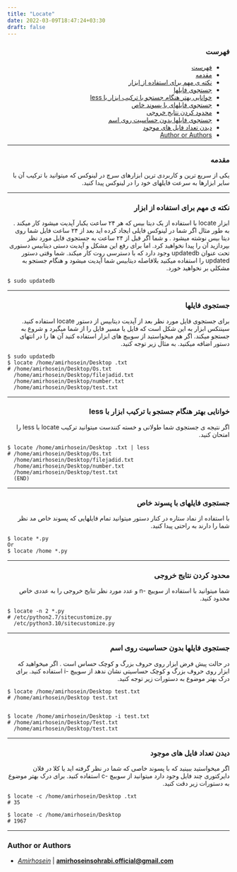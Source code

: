 ```yaml
---
title: "Locate"
date: 2022-03-09T18:47:24+03:30
draft: false
---
```


<div dir='rtl'>

### فهرست

- [فهرست](#فهرست)
- [مقدمه](#مقدمه)
- [نکته ی مهم برای استفاده از ابزار](#نکته-ی-مهم-برای-استفاده-از-ابزار)
- [جستجوی فایلها](#جستجوی-فایلها)
- [خوانایی بهتر هنگام جستجو با ترکیب ابزار با less](#خوانایی-بهتر-هنگام-جستجو-با-ترکیب-ابزار-با-less)
- [جستجوی فایلهای با پسوند خاص](#جستجوی-فایلهای-با-پسوند-خاص)
- [محدود کردن نتایج خروجی](#محدود-کردن-نتایج-خروجی)
- [جستجوی فایلها بدون حساسیت روی اسم](#جستجوی-فایلها-بدون-حساسیت-روی-اسم)
- [دیدن تعداد فایل های موجود](#دیدن-تعداد-فایل-های-موجود)
- [Author or Authors](#author-or-authors)
</div>


---
<div dir='rtl'>

### مقدمه
یکی از سریع ترین و کاربردی ترین ابزارهای سرچ در لینوکس که میتوانید با ترکیب آن با سایر ابزارها به سرعت فایلهای خود را در لینوکس پیدا کنید.
</div>

---
<div dir='rtl'>

### نکته ی مهم برای استفاده از ابزار
ابزار locate با استفاده از یک دیتا بیس که هر ۲۴ ساعت یکبار آپدیت میشود کار میکند . به طور مثال اگر شما در لینوکس فایلی ایجاد کرده اید بعد از ۲۴ ساعت فایل شما روی دیتا بیس نوشته میشود . و شما اگر قبل از ۲۴ ساعت به جستجوی فایل مورد نظر بپردازید آن را پیدا نخواهید کرد. اما برای رفع این مشکل و آپدیت دستی دیتابیس دستوری تحت عنوان updatedb وجود دارد که با دسترسی روت کار میکند. شما وقتی دستور updated را استفاده میکنید بلافاصله دیتابیس شما آپدیت میشود و هنگام جستجو به مشکلی بر نخواهید خورد.
</div>

    $ sudo updatedb
---
<div dir='rtl'>

### جستجوی فایلها
برای جستجوی فایل مورد نظر بعد از آپدیت دیتابیس از دستور locate استفاده کنید.
سینتکس ابزار به این شکل است که فایل یا مسیر فایل را از شما میگیرد و شروع به جستجو میکند. اگر هم میخواستید از سوییچ های ابزار استفاده کنید آن ها را در انتهای دستور اضافه میکنید.
 به مثال زیر توجه کنید.
</div>

    $ sudo updatedb
    $ locate /home/amirhosein/Desktop .txt
    # /home/amirhosein/Desktop/Os.txt
      /home/amirhosein/Desktop/filejadid.txt
      /home/amirhosein/Desktop/number.txt
      /home/amirhosein/Desktop/test.txt
      
---
<div dir='rtl'>

### خوانایی بهتر هنگام جستجو با ترکیب ابزار با less 
اگر نتیجه ی جستجوی شما طولانی و خسته کنندست میتوانید ترکیب locate با less را امتحان کنید.
</div>

    $ locate /home/amirhosein/Desktop .txt | less
    # /home/amirhosein/Desktop/Os.txt
      /home/amirhosein/Desktop/filejadid.txt
      /home/amirhosein/Desktop/number.txt
      /home/amirhosein/Desktop/test.txt
      (END)

---
<div dir='rtl'>

### جستجوی فایلهای با پسوند خاص
با استفاده از نماد ستاره در کنار دستور میتوانید تمام فایلهایی که پسوند خاص مد نظر شما را دارند به راحتی پیدا کنید.
</div>

    $ locate *.py
    Or 
    $ locate /home *.py
---
<div dir='rtl'>

### محدود کردن نتایج خروجی
شما میتوانید با استفاده از سوییچ -n و عدد مورد نظر نتایج خروجی را به عددی خاص محدود کنید.
</div>
    
    $ locate -n 2 *.py
    # /etc/python2.7/sitecustomize.py
      /etc/python3.10/sitecustomize.py
                           
---
<div dir='rtl'>

### جستجوی فایلها بدون حساسیت روی اسم
در حالت پیش فرض ابزار روی حروف بزرگ و کوچک حساس است . اگر میخواهید که ابزار روی حروف بزرگ و کوچک حساسیتی نشان ندهد از سوییچ -i استفاده کنید.
برای درک بهتر موضوع به دستورات زیر توجه کنید.

</div>

    $ locate /home/amirhosein/Desktop test.txt
    # /home/amirhosein/Desktop test.txt


    $ locate /home/amirhosein/Desktop -i test.txt
    # /home/amirhosein/Desktop/Test.txt
      /home/amirhosein/Desktop/test.txt
      
---
<div dir='rtl'>

### دیدن تعداد فایل های موجود
اگر میخواستید ببینید که با پسوند خاصی که شما در نظر گرفته اید یا کلا در فلان دایرکتوری چند فایل وجود دارد میتوانید از سوییچ -c استفاده کنید.
برای درک بهتر موضوع به دستورات زیر دقت کنید.
</div>

    $ locate -c /home/amirhosein/Desktop .txt
    # 35

    $ locate -c /home/amirhosein/Desktop
    # 1967

---

### Author or Authors

- *[Amirhosein](https://github.com/amirhoseinsb)* | **<amirhoseinsohrabi.official@gmail.com>**

